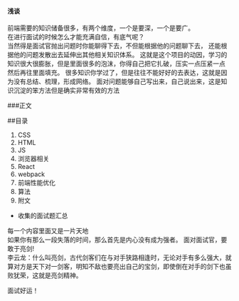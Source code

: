 ####  浅谈
前端需要的知识储备很多，有两个维度，一个是要深，一个是要广。<br/>
在进行面试的时候怎么才能充满自信，有底气呢？<br/>
当然得是面试官抛出问题时你能聊得下去，不但能根据他的问题聊下去，
还能根据他的问题发散出去延伸出其他相关知识体系。
这就是这个项目的动因，学习的知识很大很膨胀，但是里面很多的泡沫，你得自己把它扎破，压实一点压紧一点
然后再往里面填充。
很多知识你学过了，但是往往不能好好的去表达，这就是因为没有总结、梳理，形成网络。
面对问题能够自己写出来，自己说出来，这是知识沉淀的笨方法但是确实非常有效的方法


###正文 

##目录
1. CSS
2. HTML
3. JS
4. 浏览器相关
5. React
6. webpack
7. 前端性能优化
8. 算法
9. 附文
- 收集的面试题汇总

每一个内容里面又是一片天地     
如果你有那么一段失落的时间，那么首先是内心没有成为强者。
面对面试官，要敢于亮剑!<br/>
李云龙：什么叫亮剑，古代剑客们在与对手狭路相逢时，无论对手有多么强大，就算对方是天下对一剑客，明知不敌也要亮出自己的宝剑，即使倒在对手的剑下也虽败犹荣，这就是亮剑精神。


面试好运！

